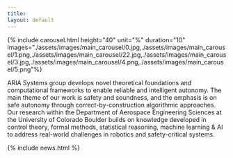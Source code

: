 ```yaml
---
title:
layout: default
---
```


{% include carousel.html height="40" unit="%" duration="10" images="./assets/images/main_carousel/0.jpg,./assets/images/main_carousel/1.png,./assets/images/main_carousel/22.jpg,./assets/images/main_carousel/3.jpg,./assets/images/main_carousel/4.png,./assets/images/main_carousel/5.png"%}


ARIA Systems group develops novel theoretical foundations and computational frameworks to enable reliable and intelligent autonomy. The main theme of our work is safety and soundness, and the emphasis is on safe autonomy through correct-by-construction algorithmic approaches. Our research within the Department of Aerospace Engineering Sciences at the University of Colorado Boulder builds on knowledge developed in control theory, formal methods, statistical reasoning, machine learning &amp; AI to address real-world challenges in robotics and safety-critical systems.

{% include news.html %}
